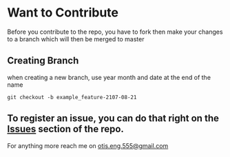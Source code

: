 # Want to Contribute

Before you contribute to the repo, you have to fork then make your changes to a branch which will then be merged to master
## Creating Branch
when creating a new branch, use year month and date at the end of the name
```
git checkout -b example_feature-2107-08-21

```

## To register an issue, you can do that right on the [Issues](https://github.com/zemuldo/iso_8583/issues) section of the repo.
For anything more reach me on otis.eng.555@gmail.com